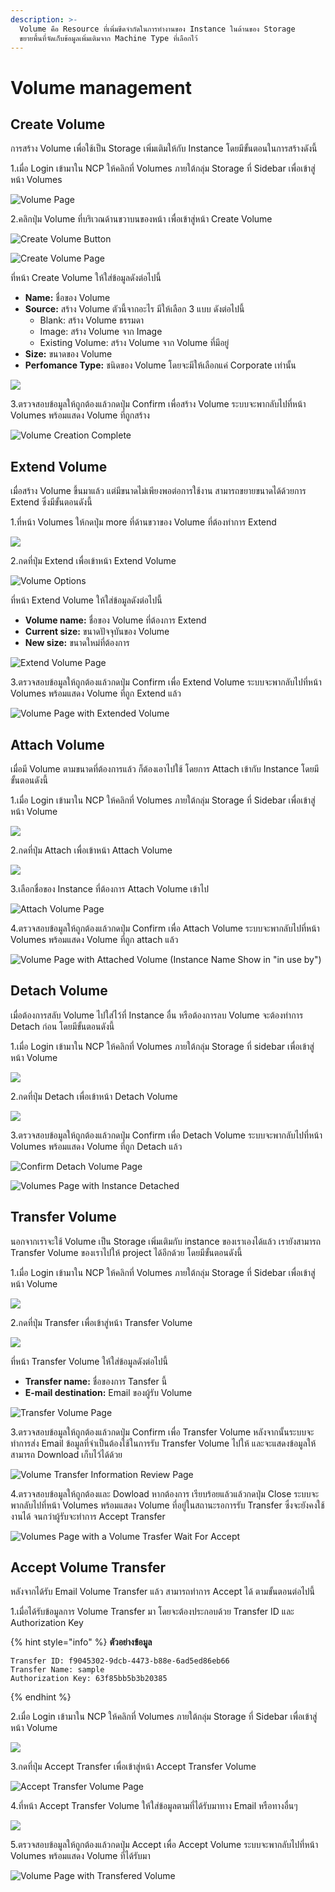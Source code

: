 ```yaml
---
description: >-
  Volume คือ Resource ที่เพิ่มขีดจำกัดในการทำงานของ Instance ในด้านของ Storage
  ขยายพื้นที่จัดเก็บข้อมูลเพิ่มเติมจาก Machine Type ที่เลือกไว้
---
```


# Volume management

## Create Volume

การสร้าง Volume เพื่อใช้เป็น Storage เพิ่มเติมให้กับ Instance โดยมีขั้นตอนในการสร้างดังนี้

1.เมื่อ Login เข้ามาใน NCP ให้คลิกที่ Volumes ภายใต้กลุ่ม Storage ที่ Sidebar เพื่อเข้าสู่หน้า Volumes

![Volume Page](../.gitbook/assets/volume1.png)

2.คลิกปุ่ม Volume ที่บริเวณด้านขวาบนของหน้า เพื่อเข้าสู่หน้า Create Volume

![Create Volume Button](../.gitbook/assets/volume2.png)

![Create Volume Page](../.gitbook/assets/volume3.png)

ที่หน้า Create Volume ให้ใส่ข้อมูลดังต่อไปนี้

* **Name:** ชื่อของ Volume
* **Source:** สร้าง Volume ตัวนี้จากอะไร มีให้เลือก 3 แบบ ดังต่อไปนี้
  * Blank:  สร้าง Volume ธรรมดา
  * Image: สร้าง Volume จาก Image
  * Existing Volume: สร้าง Volume จาก Volume ที่มีอยู่
* **Size:** ขนาดของ Volume
* **Perfomance Type:** ชนิดของ Volume โดยจะมีให้เลือกแค่ Corporate เท่านั้น

![](../.gitbook/assets/volume4.png)

3.ตรวจสอบข้อมูลให้ถูกต้องแล้วกดปุ่ม Confirm เพื่อสร้าง Volume ระบบจะพากลับไปที่หน้า Volumes พร้อมแสดง Volume ที่ถูกสร้าง

![Volume Creation Complete](../.gitbook/assets/volume5.png)

## Extend Volume

เมื่อสร้าง Volume ขึ้นมาแล้ว แต่มีขนาดไม่เพียงพอต่อการใช้งาน สามารถขยายขนาดได้ด้วยการ Extend ซึ่งมีขั้นตอนดังนี้

1.ที่หน้า Volumes ให้กดปุ่ม more ที่ด้านขวาของ Volume ที่ต้องทำการ Extend

![](../.gitbook/assets/extend_volume_1.png)

2.กดที่ปุ่ม Extend เพื่อเข้าหน้า Extend Volume

![Volume Options](../.gitbook/assets/volume7.png)

ที่หน้า Extend Volume ให้ใส่ข้อมูลดังต่อไปนี้

* **Volume name:** ชื่อของ Volume ที่ต้องการ Extend
* **Current size:** ขนาดปัจจุบันของ Volume
* **New size:** ขนาดใหม่ที่ต้องการ

![Extend Volume Page](../.gitbook/assets/volume8.png)

3.ตรวจสอบข้อมูลให้ถูกต้องแล้วกดปุ่ม Confirm เพื่อ Extend Volume ระบบจะพากลับไปที่หน้า Volumes พร้อมแสดง Volume ที่ถูก Extend แล้ว

![Volume Page with Extended Volume](../.gitbook/assets/volume9.png)

## Attach Volume

เมื่อมี Volume ตามขนาดที่ต้องการแล้ว ก็ต้องเอาไปใช้ โดยการ Attach เข้ากับ Instance โดยมีขั้นตอนดังนี้

1.เมื่อ Login เข้ามาใน NCP ให้คลิกที่ Volumes ภายใต้กลุ่ม Storage ที่ Sidebar เพื่อเข้าสู่หน้า Volume

![](../.gitbook/assets/attach_volume_1.png)

2.กดที่ปุ่ม Attach เพื่อเข้าหน้า Attach Volume

![](../.gitbook/assets/attach_volume_2.png)

3.เลือกชื่อของ Instance ที่ต้องการ Attach Volume เข้าไป

![Attach Volume Page](../.gitbook/assets/volume10.png)

4.ตรวจสอบข้อมูลให้ถูกต้องแล้วกดปุ่ม Confirm เพื่อ Attach Volume ระบบจะพากลับไปที่หน้า Volumes พร้อมแสดง Volume ที่ถูก attach แล้ว

![Volume Page with Attached Volume \(Instance Name Show in &quot;in use by&quot;\)](../.gitbook/assets/volume11.png)

## Detach Volume

เมื่อต้องการสลับ Volume ไปใส่ไว้ที่ Instance อื่น หรือต้องการลบ Volume จะต้องทำการ Detach ก่อน โดยมีขั้นตอนดังนี้

1.เมื่อ Login เข้ามาใน NCP ให้คลิกที่ Volumes ภายใต้กลุ่ม Storage ที่ sidebar เพื่อเข้าสู่หน้า Volume

![](../.gitbook/assets/detach_volume_1.png)

2.กดที่ปุ่ม Detach เพื่อเข้าหน้า Detach Volume

![](../.gitbook/assets/volume12.png)

3.ตรวจสอบข้อมูลให้ถูกต้องแล้วกดปุ่ม Confirm เพื่อ Detach Volume ระบบจะพากลับไปที่หน้า Volumes พร้อมแสดง Volume ที่ถูก Detach แล้ว

![Confirm Detach Volume Page](../.gitbook/assets/volume13.png)

![Volumes Page with Instance Detached](../.gitbook/assets/volume14.png)

## Transfer Volume

นอกจากเราจะใช้ Volume เป็น Storage เพิ่มเติมกับ instance ของเราเองได้แล้ว เรายังสามารถ Transfer Volume ของเราไปให้ project ได้อีกด้วย โดยมีขั้นตอนดังนี้

1.เมื่อ Login เข้ามาใน NCP ให้คลิกที่ Volumes ภายใต้กลุ่ม Storage ที่ Sidebar เพื่อเข้าสู่หน้า Volume

![](../.gitbook/assets/transfer_volume_1.png)

2.กดที่ปุ่ม Transfer เพื่อเข้าสู่หน้า Transfer Volume

![](../.gitbook/assets/transfer_volume_2.png)

ที่หน้า Transfer Volume ให้ใส่ข้อมูลดังต่อไปนี้

* **Transfer name:** ชื่อของการ Tansfer นี้
* **E-mail destination:** Email ของผู้รับ Volume

![Transfer Volume Page](../.gitbook/assets/volume14-1.png)

3.ตรวจสอบข้อมูลให้ถูกต้องแล้วกดปุ่ม Confirm เพื่อ Transfer Volume หลังจากนั้นระบบจะทำการส่ง Email ข้อมูลที่จำเป็นต้องใช้ในการรับ Transfer Volume ไปให้ และจะแสดงข้อมูลให้สามารถ Download เก็บไว้ได้ด้วย

![Volume Transfer Information Review Page](../.gitbook/assets/volume16.png)

4.ตรวจสอบข้อมูลให้ถูกต้องและ Dowload หากต้องการ เรียบร้อยแล้วแล้วกดปุ่ม Close ระบบจะพากลับไปที่หน้า Volumes พร้อมแสดง Volume ที่อยู่ในสถานะรอการรับ Transfer ซึ่งจะยังคงใช้งานได้ จนกว่าผู้รับจะทำการ Accept Transfer

![Volumes Page with a Volume Trasfer Wait For Accept](../.gitbook/assets/volume17.png)

## Accept Volume Transfer

หลังจากได้รับ Email Volume Transfer แล้ว สามารถทำการ Accept ได้ ตามขั้นตอนต่อไปนี้

1.เมื่อได้รับข้อมูลการ Volume Transfer มา โดยจะต้องประกอบด้วย Transfer ID และ Authorization Key

{% hint style="info" %}
**ตัวอย่างข้อมูล**

```text
Transfer ID: f9045302-9dcb-4473-b88e-6ad5ed86eb66
Transfer Name: sample
Authorization Key: 63f85bb5b3b20385
```
{% endhint %}

2.เมื่อ Login เข้ามาใน NCP ให้คลิกที่ Volumes ภายใต้กลุ่ม Storage ที่ Sidebar เพื่อเข้าสู่หน้า Volume

![](../.gitbook/assets/accept_volume_transfer_1.png)

3.กดที่ปุ่ม Accept Transfer เพื่อเข้าสู่หน้า Accept Transfer Volume

![Accept Transfer Volume Page](../.gitbook/assets/volume18.png)

4.ที่หน้า Accept Transfer Volume ให้ใส่ข้อมูลตามที่ได้รับมาทาง Email หรือทางอื่นๆ

![](../.gitbook/assets/volume19.png)

5.ตรวจสอบข้อมูลให้ถูกต้องแล้วกดปุ่ม Accept เพื่อ Accept Volume ระบบจะพากลับไปที่หน้า Volumes พร้อมแสดง Volume ที่ได้รับมา

![Volume Page with Transfered Volume](../.gitbook/assets/volume19-1.png)

